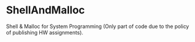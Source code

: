# ShellAndMalloc
Shell &amp; Malloc for System Programming (Only part of code due to the policy of publishing HW assignments).
